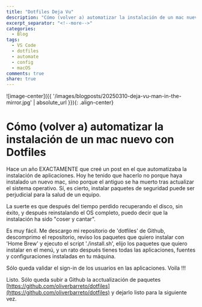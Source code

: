 ```yaml
---
title: "Dotfiles Deja Vu"
description: "Cómo (volver a) automatizar la instalación de un mac nuevo con Dotfiles"
excerpt_separator: "<!--more-->"
categories:
  - Blog
tags:
  - VS Code
  - dotfiles
  - automate
  - config
  - macOS
comments: true
share: true
---
```


![image-center]({{ '/images/blogposts/20250310-deja-vu-man-in-the-mirror.jpg' | absolute_url }}){: .align-center}

# Cómo (volver a) automatizar la instalación de un mac nuevo con Dotfiles

Hace un año EXACTAMENTE que creé un post en el que automatizaba la instalación de aplicaciones. Hoy he tenido que hacerlo no porque haya instalado un nuevo mac, sino porque el antiguo se ha muerto tras actualizar el sistema operativo. Sí, es cierto, instalar paquetes de seguridad puede ser perjudicial para la salud de un equipo.

La suerte es que después del tiempo perdido recuperando el disco, sin éxito, y después reinstalando el OS completo, puedo decir que la instalación ha sido "coser y cantar".
<!--more-->

Es muy fácil. Me descargo mi repositorio de 'dotfiles' de Github, descomprimo el repositorio, reviso los paquetes que quiero instalar con 'Home Brew' y ejecuto el script './install.sh', elijo los paquetes que quiero instalar en el menú, y un rato después tienes todas las aplicaciones, fuentes y configuraciones instaladas en tu máquina. 

Sólo queda validar el sign-in de los usuarios en las aplicaciones. Voila !!!

Listo. Sólo queda subir a Github la acctualización de paquetes [https://github.com/oliverbarreto/dotfiles](https://github.com/oliverbarreto/dotfiles) y dejarlo listo para la siguiente vez.

